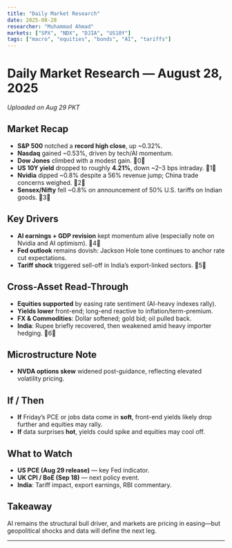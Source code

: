 ```yaml
---
title: "Daily Market Research"
date: 2025-08-28
researcher: "Muhammad Ahmad"
markets: ["SPX", "NDX", "DJIA", "US10Y"]
tags: ["macro", "equities", "bonds", "AI", "tariffs"]
---
```

# Daily Market Research — August 28, 2025  
*Uploaded on Aug 29 PKT*

## Market Recap
- **S&P 500** notched a **record high close**, up ~0.32%.  
- **Nasdaq** gained ~0.53%, driven by tech/AI momentum.  
- **Dow Jones** climbed with a modest gain. 0  
- **US 10Y yield** dropped to roughly **4.21%**, down ~2–3 bps intraday. 1  
- **Nvidia** dipped ~0.8% despite a 56% revenue jump; China trade concerns weighed. 2  
- **Sensex/Nifty** fell ~0.8% on announcement of 50% U.S. tariffs on Indian goods. 3

## Key Drivers
- **AI earnings + GDP revision** kept momentum alive (especially note on Nvidia and AI optimism). 4  
- **Fed outlook** remains dovish: Jackson Hole tone continues to anchor rate cut expectations.  
- **Tariff shock** triggered sell-off in India’s export-linked sectors. 5

## Cross-Asset Read-Through
- **Equities supported** by easing rate sentiment (AI-heavy indexes rally).  
- **Yields lower** front-end; long-end reactive to inflation/term-premium.  
- **FX & Commodities**: Dollar softened; gold bid; oil pulled back.  
- **India**: Rupee briefly recovered, then weakened amid heavy importer hedging. 6

## Microstructure Note
- **NVDA options skew** widened post-guidance, reflecting elevated volatility pricing.

## If / Then
- **If** Friday’s PCE or jobs data come in **soft**, front-end yields likely drop further and equities may rally.  
- **If** data surprises **hot**, yields could spike and equities may cool off.

## What to Watch
- **US PCE (Aug 29 release)** — key Fed indicator.  
- **UK CPI / BoE (Sep 18)** — next policy event.  
- **India**: Tariff impact, export earnings, RBI commentary.

## Takeaway
AI remains the structural bull driver, and markets are pricing in easing—but geopolitical shocks and data will define the next leg.

---
